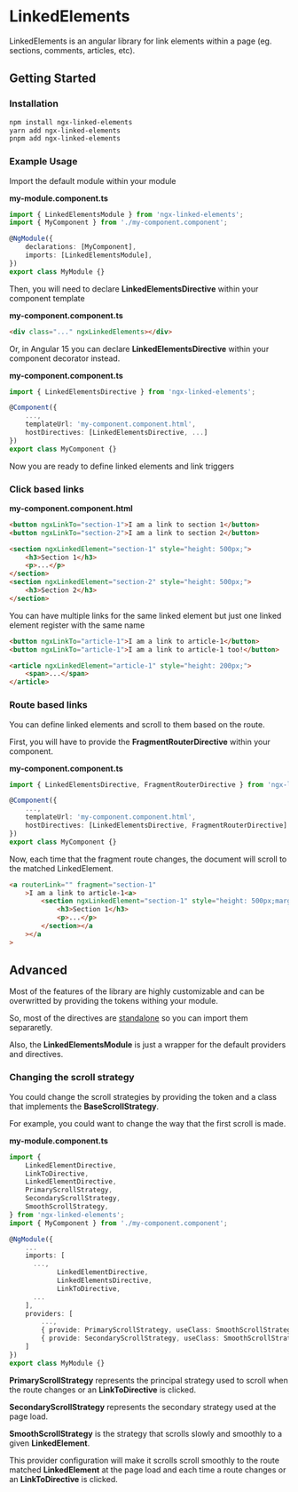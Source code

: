 # LinkedElements

LinkedElements is an angular library for link elements within a page (eg. sections, comments, articles, etc).

## Getting Started

### Installation

```bash
npm install ngx-linked-elements
yarn add ngx-linked-elements
pnpm add ngx-linked-elements
```

### Example Usage

Import the default module within your module

**my-module.component.ts**

```ts
import { LinkedElementsModule } from 'ngx-linked-elements';
import { MyComponent } from './my-component.component';

@NgModule({
	declarations: [MyComponent],
	imports: [LinkedElementsModule],
})
export class MyModule {}
```

Then, you will need to declare **LinkedElementsDirective** within your component template

**my-component.component.ts**

```html
<div class="..." ngxLinkedElements></div>
```

Or, in Angular 15 you can declare **LinkedElementsDirective** within your component decorator instead.

**my-component.component.ts**

```ts
import { LinkedElementsDirective } from 'ngx-linked-elements';

@Component({
    ...,
    templateUrl: 'my-component.component.html',
    hostDirectives: [LinkedElementsDirective, ...]
})
export class MyComponent {}
```

Now you are ready to define linked elements and link triggers

### Click based links

**my-component.component.html**

```html
<button ngxLinkTo="section-1">I am a link to section 1</button>
<button ngxLinkTo="section-2">I am a link to section 2</button>

<section ngxLinkedElement="section-1" style="height: 500px;">
	<h3>Section 1</h3>
	<p>...</p>
</section>
<section ngxLinkedElement="section-2" style="height: 500px;">
	<h3>Section 2</h3>
</section>
```

You can have multiple links for the same linked element but just one linked element register with the same name

```html
<button ngxLinkTo="article-1">I am a link to article-1</button>
<button ngxLinkTo="article-1">I am a link to article-1 too!</button>

<article ngxLinkedElement="article-1" style="height: 200px;">
	<span>...</span>
</article>
```

### Route based links

You can define linked elements and scroll to them based on the route.

First, you will have to provide the **FragmentRouterDirective** within your component.

**my-component.component.ts**

```ts
import { LinkedElementsDirective, FragmentRouterDirective } from 'ngx-linked-elements';

@Component({
    ...,
    templateUrl: 'my-component.component.html',
    hostDirectives: [LinkedElementsDirective, FragmentRouterDirective]
})
export class MyComponent {}
```

Now, each time that the fragment route changes, the document will scroll to the matched LinkedElement.

```html
<a routerLink="" fragment="section-1"
	>I am a link to article-1<a>
		<section ngxLinkedElement="section-1" style="height: 500px;margin-top: 100vh;">
			<h3>Section 1</h3>
			<p>...</p>
		</section></a
	></a
>
```

## Advanced

Most of the features of the library are highly customizable and can be overwritted by providing the tokens withing your module.

So, most of the directives are [standalone](https://angular.io/guide/standalone-components) so you can import them separaretly.

Also, the **LinkedElementsModule** is just a wrapper for the default providers and directives.

### Changing the scroll strategy

You could change the scroll strategies by providing the token and a class that implements the **BaseScrollStrategy**.

For example, you could want to change the way that the first scroll is made.

**my-module.component.ts**

```ts
import {
	LinkedElementDirective,
	LinkToDirective,
	LinkedElementDirective,
	PrimaryScrollStrategy,
	SecondaryScrollStrategy,
	SmoothScrollStrategy,
} from 'ngx-linked-elements';
import { MyComponent } from './my-component.component';

@NgModule({
    ...
    imports: [
      ...,
			LinkedElementDirective,
			LinkedElementsDirective,
			LinkToDirective,
      ...
    ],
    providers: [
        ...,
        { provide: PrimaryScrollStrategy, useClass: SmoothScrollStrategy },
        { provide: SecondaryScrollStrategy, useClass: SmoothScrollStrategy }
    ]
})
export class MyModule {}
```

**PrimaryScrollStrategy** represents the principal strategy used to scroll when the route changes or an **LinkToDirective** is clicked.

**SecondaryScrollStrategy** represents the secondary strategy used at the page load.

**SmoothScrollStrategy** is the strategy that scrolls slowly and smoothly to a given **LinkedElement**.

This provider configuration will make it scrolls scroll smoothly to the route matched **LinkedElement** at the page load and each time a route changes or an **LinkToDirective** is clicked.
